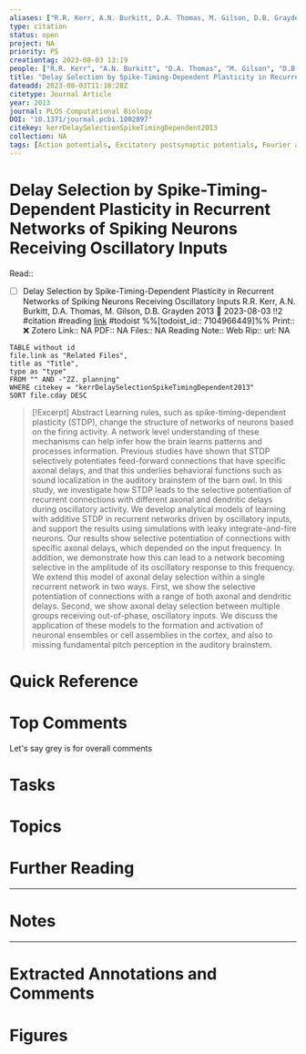 ```yaml
---
aliases: ["R.R. Kerr, A.N. Burkitt, D.A. Thomas, M. Gilson, D.B. Grayden et al. (2013)",]
type: citation
status: open
project: NA
priority: P5
creationtag: 2023-08-03 13:19
people: ["R.R. Kerr", "A.N. Burkitt", "D.A. Thomas", "M. Gilson", "D.B. Grayden"]
title: "Delay Selection by Spike-Timing-Dependent Plasticity in Recurrent Networks of Spiking Neurons Receiving Oscillatory Inputs"
dateadd: 2023-08-03T11:18:28Z
citetype: Journal Article
year: 2013
journal: PLOS Computational Biology
DOI: "10.1371/journal.pcbi.1002897"
citekey: kerrDelaySelectionSpikeTimingDependent2013
collection: NA
tags: [Action potentials, Excitatory postsynaptic potentials, Fourier analysis, Learning, Neural networks, Neuronal dendrites, Neurons, Simulation and modeling]
---
```


# Delay Selection by Spike-Timing-Dependent Plasticity in Recurrent Networks of Spiking Neurons Receiving Oscillatory Inputs
Read:: 
- [ ] Delay Selection by Spike-Timing-Dependent Plasticity in Recurrent Networks of Spiking Neurons Receiving Oscillatory Inputs R.R. Kerr, A.N. Burkitt, D.A. Thomas, M. Gilson, D.B. Grayden 2013 🛫 2023-08-03 !!2 #citation #reading [link](https://todoist.com/showTask?id=7104966449) #todoist %%[todoist_id:: 7104966449]%%
Print::  ❌
Zotero Link:: NA
PDF:: NA
Files:: NA
Reading Note:: 
Web Rip:: 
url: NA

```dataview
TABLE without id
file.link as "Related Files",
title as "Title",
type as "type"
FROM "" AND -"ZZ. planning"
WHERE citekey = "kerrDelaySelectionSpikeTimingDependent2013" 
SORT file.cday DESC
```


> [!Excerpt] Abstract
> Learning rules, such as spike-timing-dependent plasticity (STDP), change the structure of networks of neurons based on the firing activity. A network level understanding of these mechanisms can help infer how the brain learns patterns and processes information. Previous studies have shown that STDP selectively potentiates feed-forward connections that have specific axonal delays, and that this underlies behavioral functions such as sound localization in the auditory brainstem of the barn owl. In this study, we investigate how STDP leads to the selective potentiation of recurrent connections with different axonal and dendritic delays during oscillatory activity. We develop analytical models of learning with additive STDP in recurrent networks driven by oscillatory inputs, and support the results using simulations with leaky integrate-and-fire neurons. Our results show selective potentiation of connections with specific axonal delays, which depended on the input frequency. In addition, we demonstrate how this can lead to a network becoming selective in the amplitude of its oscillatory response to this frequency. We extend this model of axonal delay selection within a single recurrent network in two ways. First, we show the selective potentiation of connections with a range of both axonal and dendritic delays. Second, we show axonal delay selection between multiple groups receiving out-of-phase, oscillatory inputs. We discuss the application of these models to the formation and activation of neuronal ensembles or cell assemblies in the cortex, and also to missing fundamental pitch perception in the auditory brainstem.


# Quick Reference

# Top Comments
Let's say grey is for overall comments
 

# Tasks

# Topics


# Further Reading 
 

----
# Notes


----
# Extracted Annotations and Comments


# Figures